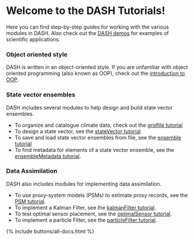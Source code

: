 # Welcome to the DASH Tutorials!

Here you can find step-by-step guides for working with the various modules in DASH. Also check out the [DASH demos](..\demos) for examples of scientific applications.

### Object oriented style

DASH is written in an object-oriented style. If you are unfamiliar with object oriented programming (also known as OOP), check out the [introduction to OOP](oop).

### State vector ensembles

DASH includes several modules to help design and build state vector ensembles.

* To organize and catalogue climate data, check out the [gridfile tutorial](gridfile)
* To design a state vector, see the [stateVector tutorial](stateVector)
* To save and load state vector ensembles from file, see the [ensemble tutorial](ensemble)
* To find metadata for elements of a state vector ensemble, see the [ensembleMetadata tutorial](ensembleMetadata).

### Data Assimilation

DASH also includes modules for implementing data assimilation.

* To use proxy-system models (PSMs) to estimate proxy records, see the [PSM tutorial](psm).
* To implement a Kalman Filter, see the [kalmanFilter tutorial](kalmanFilter).
* To test optimal sensor placement, see the [optimalSensor tutorial](sensor).
* To implement a particle Filter, see the [particleFilter tutorial](particle).

{% include buttons/all-docs.html %}
